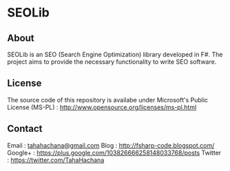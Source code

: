 SEOLib
======

About
-----

SEOLib is an SEO (Search Engine Optimization) library developed in F#. The project aims to provide the necessary functionality to write SEO software.

License
-------

The source code of this repository is availabe under Microsoft's Public License (MS-PL) : http://www.opensource.org/licenses/ms-pl.html

Contact
-------

Email   : tahahachana@gmail.com
Blog    : http://fsharp-code.blogspot.com/
Google+ : https://plus.google.com/103826666258148033768/posts
Twitter : https://twitter.com/TahaHachana